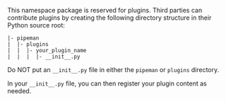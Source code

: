This namespace package is reserved for plugins. Third parties can contribute
plugins by creating the following directory structure in their Python source
root:

    |- pipeman
    |  |- plugins
    |  |  |- your_plugin_name
    |  |  |  |- __init__.py

Do NOT put an `__init__.py` file in either the `pipeman` or `plugins` directory.

In your `__init__.py` file, you can then register your plugin content as needed.

